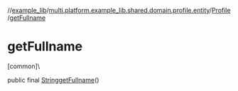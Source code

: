 //[example_lib](../../../index.md)/[multi.platform.example_lib.shared.domain.profile.entity](../index.md)/[Profile](index.md)/[getFullname](get-fullname.md)

# getFullname

[common]\

public final [String](https://developer.android.com/reference/kotlin/java/lang/String.html)[getFullname](get-fullname.md)()
